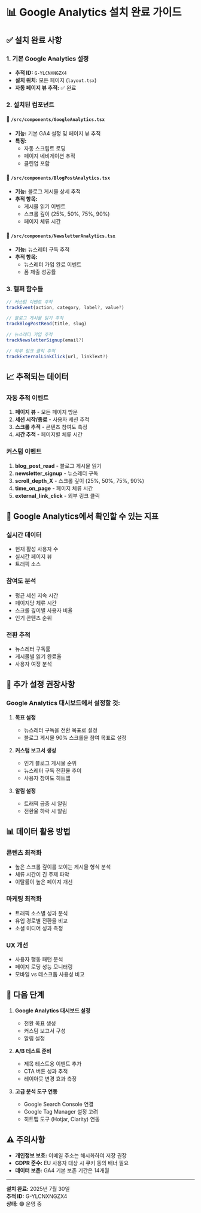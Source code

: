 # 📊 Google Analytics 설치 완료 가이드

## ✅ 설치 완료 사항

### 1. **기본 Google Analytics 설정**
- **추적 ID:** `G-YLCNXNGZX4`
- **설치 위치:** 모든 페이지 (`layout.tsx`)
- **자동 페이지 뷰 추적:** ✅ 완료

### 2. **설치된 컴포넌트**

#### 📄 `/src/components/GoogleAnalytics.tsx`
- **기능:** 기본 GA4 설정 및 페이지 뷰 추적
- **특징:** 
  - 자동 스크립트 로딩
  - 페이지 네비게이션 추적
  - 클린업 포함

#### 📄 `/src/components/BlogPostAnalytics.tsx`  
- **기능:** 블로그 게시물 상세 추적
- **추적 항목:**
  - 게시물 읽기 이벤트
  - 스크롤 깊이 (25%, 50%, 75%, 90%)
  - 페이지 체류 시간

#### 📄 `/src/components/NewsletterAnalytics.tsx`
- **기능:** 뉴스레터 구독 추적
- **추적 항목:**
  - 뉴스레터 가입 완료 이벤트
  - 폼 제출 성공률

### 3. **헬퍼 함수들**

```typescript
// 커스텀 이벤트 추적
trackEvent(action, category, label?, value?)

// 블로그 게시물 읽기 추적
trackBlogPostRead(title, slug)

// 뉴스레터 가입 추적
trackNewsletterSignup(email?)

// 외부 링크 클릭 추적
trackExternalLinkClick(url, linkText?)
```

## 📈 추적되는 데이터

### **자동 추적 이벤트**
1. **페이지 뷰** - 모든 페이지 방문
2. **세션 시작/종료** - 사용자 세션 추적
3. **스크롤 추적** - 콘텐츠 참여도 측정
4. **시간 추적** - 페이지별 체류 시간

### **커스텀 이벤트**
1. **blog_post_read** - 블로그 게시물 읽기
2. **newsletter_signup** - 뉴스레터 구독
3. **scroll_depth_X** - 스크롤 깊이 (25%, 50%, 75%, 90%)
4. **time_on_page** - 페이지 체류 시간
5. **external_link_click** - 외부 링크 클릭

## 🎯 Google Analytics에서 확인할 수 있는 지표

### **실시간 데이터**
- 현재 활성 사용자 수
- 실시간 페이지 뷰
- 트래픽 소스

### **참여도 분석**
- 평균 세션 지속 시간
- 페이지당 체류 시간
- 스크롤 깊이별 사용자 비율
- 인기 콘텐츠 순위

### **전환 추적**
- 뉴스레터 구독률
- 게시물별 읽기 완료율
- 사용자 여정 분석

## 🔧 추가 설정 권장사항

### **Google Analytics 대시보드에서 설정할 것:**

1. **목표 설정**
   - 뉴스레터 구독을 전환 목표로 설정
   - 블로그 게시물 90% 스크롤을 참여 목표로 설정

2. **커스텀 보고서 생성**
   - 인기 블로그 게시물 순위
   - 뉴스레터 구독 전환율 추이
   - 사용자 참여도 히트맵

3. **알림 설정**
   - 트래픽 급증 시 알림
   - 전환율 하락 시 알림

## 📊 데이터 활용 방법

### **콘텐츠 최적화**
- 높은 스크롤 깊이를 보이는 게시물 형식 분석
- 체류 시간이 긴 주제 파악
- 이탈률이 높은 페이지 개선

### **마케팅 최적화**
- 트래픽 소스별 성과 분석
- 유입 경로별 전환율 비교
- 소셜 미디어 성과 측정

### **UX 개선**
- 사용자 행동 패턴 분석
- 페이지 로딩 성능 모니터링
- 모바일 vs 데스크톱 사용성 비교

## 🚀 다음 단계

1. **Google Analytics 대시보드 설정**
   - 전환 목표 생성
   - 커스텀 보고서 구성
   - 알림 설정

2. **A/B 테스트 준비**
   - 제목 테스트용 이벤트 추가
   - CTA 버튼 성과 추적
   - 레이아웃 변경 효과 측정

3. **고급 분석 도구 연동**
   - Google Search Console 연결
   - Google Tag Manager 설정 고려
   - 히트맵 도구 (Hotjar, Clarity) 연동

## ⚠️ 주의사항

- **개인정보 보호:** 이메일 주소는 해시화하여 저장 권장
- **GDPR 준수:** EU 사용자 대상 시 쿠키 동의 배너 필요
- **데이터 보존:** GA4 기본 보존 기간은 14개월

---

**설치 완료:** 2025년 7월 30일  
**추적 ID:** G-YLCNXNGZX4  
**상태:** 🟢 운영 중